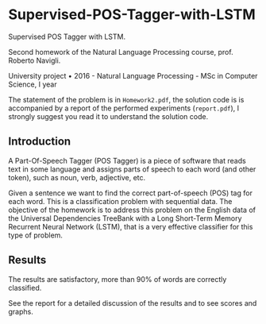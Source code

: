 # Supervised-POS-Tagger-with-LSTM
Supervised POS Tagger with LSTM. 

Second homework of the Natural Language Processing course, prof. Roberto Navigli.

University project • 2016 - Natural Language Processing - MSc in Computer Science, I year

The statement of the problem is in `Homework2.pdf`, the solution code is is accompanied by a report of the performed experiments (`report.pdf`), I strongly suggest you read it to understand the solution code.

## Introduction
A Part-Of-Speech Tagger (POS Tagger) is a piece of software that reads text in some language and assigns parts of speech to each word (and other token), such as noun, verb, adjective, etc. 

Given a sentence we want to find the correct part-of-speech (POS) tag for each word. This is a classification
problem with sequential data. The objective of the homework is to address this problem on the English data
of the Universal Dependencies TreeBank with a Long Short-Term Memory Recurrent Neural Network
(LSTM), that is a very effective classifier for this type of problem.

## Results
The results are satisfactory, more than 90% of words
are correctly classified.

See the report for a detailed discussion of the results and to see scores and graphs.
